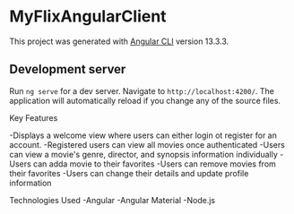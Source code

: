 # MyFlixAngularClient

This project was generated with [Angular CLI](https://github.com/angular/angular-cli) version 13.3.3.

## Development server

Run `ng serve` for a dev server. Navigate to `http://localhost:4200/`. The application will automatically reload if you change any of the source files.

Key Features

-Displays a welcome view where users can either login ot register for an account.
-Registered users can view all movies once authenticated
-Users can view a movie's genre, director, and synopsis information individually
-Users can adda movie to their favorites
-Users can remove movies from their favorites
-Users can change their details and update profile information

Technologies Used
-Angular
-Angular Material
-Node.js
